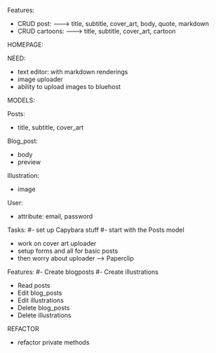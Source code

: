 Features:
- CRUD post:
---> title, subtitle, cover_art, body, quote, markdown
- CRUD cartoons:
---> title, subtitle, cover_art, cartoon

HOMEPAGE:

NEED:
- text editor: with markdown renderings
- image uploader
- ability to upload images to bluehost

MODELS:

Posts:
- title, subtitle, cover_art

Blog_post:
- body
- preview

Illustration:
- image

User:
- attribute: email, password

Tasks:
#- set up Capybara stuff
#- start with the Posts model
- work on cover art uploader
- setup forms and all for basic posts
- then worry about uploader --> Paperclip

Features:
#- Create blogposts
#- Create illustrations
- Read posts
- Edit blog_posts
- Edit illustrations
- Delete blog_posts
- Delete illustrations



REFACTOR
- refactor private methods